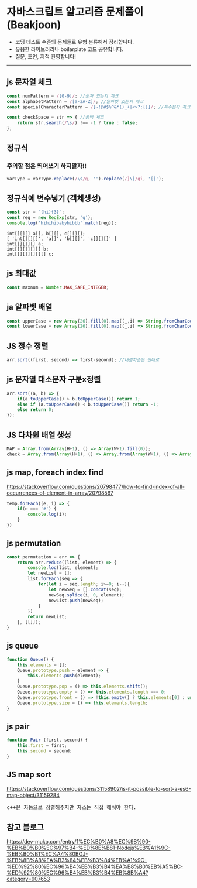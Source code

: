 # 자바스크립트 알고리즘 문제풀이(Beakjoon)
<ul>
    <li>코딩 테스트 수준의 문제들로 유형 분류해서 정리합니다.</li>
    <li>유용한 라이브러리나 boilarplate 코드 공유합니다.</li>
    <li>질문, 조언, 지적 환영합니다!</li>
</ul>

<hr/>

## js 문자열 체크

``` javascript
const numPattern = /[0-9]/; //숫자 있는지 체크
const alphabetPattern = /[a-zA-Z]/; //알파벳 있는지 체크
const specialCharacterPattern = /[~!@#$%^&*()_+|<>?:{}]/; //특수문자 체크

const checkSpace = str => { //공백 체크
    return str.search(/\s/) !== -1 ? true : false;
};
```

## 정규식
### 주의할 점은 띄어쓰기 하지말자!!
``` javascript
varType = varType.replace(/\s/g, '').replace(/]\[/gi, '[]');
```

## 정규식에 변수넣기 (객체생성)
``` javascript
const str = `(hi){3}`;
const reg = new RegExp(str, 'g');
console.log('hihihibabyhibbb'.match(reg));
```

```
int[][][] a[], b[][], c[][][];
[ 'int[][][]', 'a[]', 'b[][]', 'c[][][]' ]
int[[][]][] a;
int[[][]][][] b;
int[[][]][][][] c;
```

## js 최대값
``` javascript
const maxnum = Number.MAX_SAFE_INTEGER;
```

## ja 알파벳 배열
``` javascript
const upperCase = new Array(26).fill(0).map((_,i) => String.fromCharCode(i+65));
const lowerCase = new Array(26).fill(0).map((_,i) => String.fromCharCode(i+97));
```

## JS 정수 정렬

``` javascript
arr.sort((first, second) => first-second); //내림차순은 반대로
```

## js 문자열 대소문자 구분x정렬

``` javascript
arr.sort((a, b) => {
    if(a.toUpperCase() > b.toUpperCase()) return 1;
    else if (a.toUpperCase() < b.toUpperCase()) return -1;
    else return 0;
});
```

## JS 다차원 배열 생성

``` javascript
MAP = Array.from(Array(H+1), () => Array(W+1).fill(0));
check = Array.from(Array(H+1), () => Array.from(Array(W+1), () => Array(4).fill(0)));
```

## js map, foreach index find
https://stackoverflow.com/questions/20798477/how-to-find-index-of-all-occurrences-of-element-in-array/20798567

``` javascript
temp.forEach((e, i) => {
    if(e === '#') {
        console.log(i);                    
    }
})
```

## js permutation

``` javascript
const permutation = arr => {
    return arr.reduce((list, element) => {
        console.log(list, element);
        let newList = [];
        list.forEach(seq => {
            for(let i = seq.length; i>=0; i--){
                let newSeq = [].concat(seq);
                newSeq.splice(i, 0, element);
                newList.push(newSeq);
            }
        })
        return newList;
    }, [[]]);
}

```

## js queue
``` javascript
function Queue() {
    this.elements = [];
    Queue.prototype.push = element => {
        this.elements.push(element);
    }    
    Queue.prototype.pop = () => this.elements.shift();
    Queue.prototype.empty = () => this.elements.length === 0;
    Queue.prototype.front = () => !this.empty() ? this.elements[0] : undefined;
    Queue.prototype.size = () => this.elements.length;    
}
```

## js pair
``` javascript
function Pair (first, second) {
    this.first = first;
    this.second = second;
}
```

## JS map sort
https://stackoverflow.com/questions/31158902/is-it-possible-to-sort-a-es6-map-object/31159284
<br/>
<pre>
c++은 자동으로 정렬해주지만 자스는 직접 해줘야 한다.
</pre>

## 참고 블로그
https://dev-muko.com/entry/1%EC%B0%A8%EC%9B%90-%EB%B0%B0%EC%97%B4-%ED%8E%B81-Nodejs%EB%A1%9C-%EB%B0%B1%EC%A4%80BOJ-%EB%8B%A8%EA%B3%84%EB%B3%84%EB%A1%9C-%ED%92%80%EC%96%B4%EB%B3%B4%EA%B8%B0%EB%A5%BC-%ED%92%80%EC%96%B4%EB%B3%B4%EB%8B%A4?category=907653